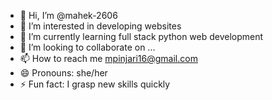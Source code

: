 - 👋 Hi, I’m @mahek-2606
- 👀 I’m interested in developing websites
- 🌱 I’m currently learning full stack python web development
- 💞️ I’m looking to collaborate on ...
- 📫 How to reach me mpinjari16@gmail.com
- 😄 Pronouns: she/her
- ⚡ Fun fact: I grasp new skills quickly

<!---
mahek-2606/mahek-2606 is a ✨ special ✨ repository because its `README.md` (this file) appears on your GitHub profile.
You can click the Preview link to take a look at your changes.
--->
